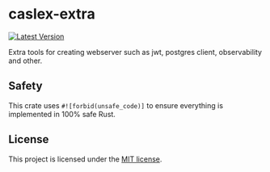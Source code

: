 # caslex-extra

[![Latest Version](https://img.shields.io/crates/v/caslex-extra.svg)](https://crates.io/crates/caslex-extra)

Extra tools for creating webserver such as jwt, postgres client, observability and other.

## Safety

This crate uses `#![forbid(unsafe_code)]` to ensure everything is implemented in 100% safe Rust.

## License

This project is licensed under the [MIT license](https://github.com/mkbeh/caslex/tree/main/caslex/LICENSE).

